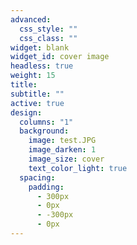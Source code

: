 ```yaml
---
advanced:
  css_style: ""
  css_class: ""
widget: blank
widget_id: cover image
headless: true
weight: 15
title: 
subtitle: ""
active: true
design:
  columns: "1"
  background:
    image: test.JPG
    image_darken: 1
    image_size: cover
    text_color_light: true
  spacing:
    padding:
      - 300px
      - 0px
      - -300px
      - 0px
---
```

